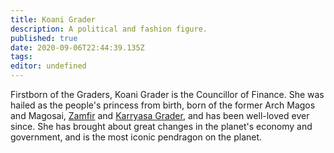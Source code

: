 ```yaml
---
title: Koani Grader
description: A political and fashion figure.
published: true
date: 2020-09-06T22:44:39.135Z
tags: 
editor: undefined
---
```


Firstborn of the Graders, Koani Grader is the Councillor of Finance. She was hailed as the people's princess from birth, born of the former Arch Magos and Magosai, [Zamfir](/historical-figures/zamfir_grader "wikilink") and [Karryasa Grader](/historical-figures/karryasa_grader "wikilink"), and has been well-loved ever since. She has brought about great changes in the planet's economy and government, and is the most iconic pendragon on the planet.